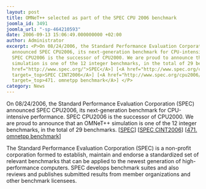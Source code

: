 ```yaml
---
layout: post
title: OMNeT++ selected as part of the SPEC CPU 2006 benchmark
joomla_id: 3491
joomla_url: "-sp-464210593"
date: 2006-09-13 15:06:49.000000000 +02:00
author: Administrator
excerpt: <P>On 08/24/2006, the Standard Performance Evaluation Corporation (SPEC)
  announced SPEC CPU2006, its next-generation benchmark for CPU-intensive performance.
  SPEC CPU2006 is the successor of CPU2000. We are proud to announce that an OMNeT++
  simulation is one of the 12 integer benchmarks, in the total of 29 benchmarks. [<A
  href="http://www.spec.org/">SPEC</A>] [<A href="http://www.spec.org/cpu2006/CINT2006"
  target=_top>SPEC CINT2006</A>] [<A href="http://www.spec.org/cpu2006/Docs/471.omnetpp.html"
  target=_top>471. omnetpp benchmark</A>] </P>
category: News
---
```

<P>On 08/24/2006, the Standard Performance Evaluation Corporation (SPEC) announced SPEC CPU2006, its next-generation benchmark for CPU-intensive performance. SPEC CPU2006 is the successor of CPU2000. We are proud to announce that an OMNeT++ simulation is one of the 12 integer benchmarks, in the total of 29 benchmarks. [<A href="http://www.spec.org/">SPEC</A>] [<A href="http://www.spec.org/cpu2006/CINT2006" target=_top>SPEC CINT2006</A>] [<A href="http://www.spec.org/cpu2006/Docs/471.omnetpp.html" target=_top>471. omnetpp benchmark</A>] </P><P>The Standard Performance Evaluation Corporation (SPEC) is a non-profit corporation formed to establish, maintain and endorse a standardized set of relevant benchmarks that can be applied to the newest generation of high-performance computers. SPEC develops benchmark suites and also reviews and publishes submitted results from  member organizations and other benchmark licensees.</P>
